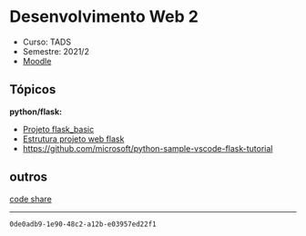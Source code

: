 # Desenvolvimento Web 2
- Curso: TADS
- Semestre: 2021/2
- [Moodle](https://ava.ifpr.edu.br/course/view.php?id=6519)


## Tópicos

**python/flask:**
- [Projeto flask_basic](https://github.com/fscheidt/flask_basic)
- [Estrutura projeto web flask](https://gist.github.com/fscheidt/5d987bbbfe7d7ae4b4bd0387a742f826)
- https://github.com/microsoft/python-sample-vscode-flask-tutorial

## outros
[code share](https://docs.google.com/document/d/1flNJXGXJx-rWbj9rgwYNP553U1mCd9jKpsGeOloRRAY/edit)

---

`0de0adb9-1e90-48c2-a12b-e03957ed22f1`

